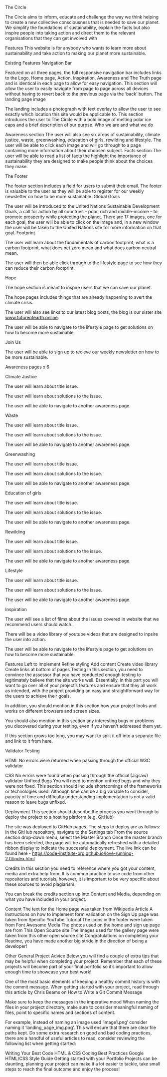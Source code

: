 The Circle

The Circle aims to inform, educate and challenge the way we think helping to create a new collective consciousness that is needed to save our planet. We simplify the foundations of sustainability, explain the facts but also inspire people into taking action and direct them to the relevant organisations that they can get involved with

Features
This website is for anybody who wants to learn more about sustainability and take action to making our planet more sustainable.

Existing Features
Navigation Bar

Featured on all three pages, the full responsive navigation bar includes links to the Logo, Home page, Action, Inspiration, Awareness and The Truth page and is identical in each page to allow for easy navigation.
This section will allow the user to easily navigate from page to page across all devices without having to revert back to the previous page via the ‘back’ button.
The landing page image

The landing includes a photograph with text overlay to allow the user to see exactly which location this site would be applicable to.
This section introduces the user to The Circle with a bold image of melting polar ice caps and a brief description of our purpse.
Who we are and what we do

Awareness section
The user will also see six areas of sustainability, climate justice, waste, greenwashing, education of girls, rewilding and lifestyle.
The user will be able to click each image and will go through to a page containing more information about their choosen subject.
Facts section The user will be able to read a list of facts the highlight the importance of sustainability they are designed to make people think about the choices they make.

The Footer

The footer section includes a field for users to submit their email.
The footer is valuable to the user as they will be able to register for our weekly newsletter on how to be more sustainable.
Global Goals

The user will be introduced to the United Nations Sustainable Development Goals, a call for action by all countries – poor, rich and middle-income – to promote prosperity while protecting the planet.
There are 17 images, one for each goal, the user will be able to click on the image and, in a new window the user will be taken to the United Nations site for more information on that goal.
Footprint

The user will learn about the fundamentals of carbon footprint, what is a carbon footprint, what does net zero mean and what does carbon neutral mean.

The user will then be able click through to the lifestyle page to see how they can reduce their carbon footprint.

Hope

The hope section is meant to inspire users that we can save our planet.

The hope pages includes things that are already happening to avert the climate crisis.

The user will also see links to our latest blog posts, the blog is our sister site www.futureofearth.online.

The user will be able to navigate to the lifestyle page to get solutions on how to become more sustainable.

Join Us

The user will be able to sign up to recieve our weekly newsletter on how to be more sustainable.

Awareness pages x 6

Climate Justice

The user will learn about title issue.

The user will learn about solutions to the issue.

The user will be able to navigate to another awareness page.

Waste

The user will learn about title issue.

The user will learn about solutions to the issue.

The user will be able to navigate to another awareness page.

Greenwashing

The user will learn about title issue.

The user will learn about solutions to the issue.

The user will be able to navigate to another awareness page.

Education of girls

The user will learn about title issue.

The user will learn about solutions to the issue.

The user will be able to navigate to another awareness page.

Rewilding

The user will learn about title issue.

The user will learn about solutions to the issue.

The user will be able to navigate to another awareness page.

Lifestyle

The user will learn about title issue.

The user will learn about solutions to the issue.

The user will be able to navigate to another awareness page.

Inspiration

The user will see a list of films about the issues covered in website that we recommend users should watch.

There will be a video library of youtube videos that are designed to inpsire the user into action.

The user will be able to navigate to the lifestyle page to get solutions on how to become more sustainable.

Features Left to Implement
Refine styling
Add content
Create video library
Create links at bottom of pages
Testing
In this section, you need to convince the assessor that you have conducted enough testing to legitimately believe that the site works well. Essentially, in this part you will want to go over all of your project’s features and ensure that they all work as intended, with the project providing an easy and straightforward way for the users to achieve their goals.

In addition, you should mention in this section how your project looks and works on different browsers and screen sizes.

You should also mention in this section any interesting bugs or problems you discovered during your testing, even if you haven't addressed them yet.

If this section grows too long, you may want to split it off into a separate file and link to it from here.

Validator Testing

HTML
No errors were returned when passing through the official W3C validator

CSS
No errors were found when passing through the official (Jigsaw) validator
Unfixed Bugs
You will need to mention unfixed bugs and why they were not fixed. This section should include shortcomings of the frameworks or technologies used. Although time can be a big variable to consider, paucity of time and difficulty understanding implementation is not a valid reason to leave bugs unfixed.

Deployment
This section should describe the process you went through to deploy the project to a hosting platform (e.g. GitHub)

The site was deployed to GitHub pages. The steps to deploy are as follows:
In the GitHub repository, navigate to the Settings tab
From the source section drop-down menu, select the Master Branch
Once the master branch has been selected, the page will be automatically refreshed with a detailed ribbon display to indicate the successful deployment.
The live link can be found here - https://code-institute-org.github.io/love-running-2.0/index.html

Credits
In this section you need to reference where you got your content, media and extra help from. It is common practice to use code from other repositories and tutorials, however, it is important to be very specific about these sources to avoid plagiarism.

You can break the credits section up into Content and Media, depending on what you have included in your project.

Content
The text for the Home page was taken from Wikipedia Article A
Instructions on how to implement form validation on the Sign Up page was taken from Specific YouTube Tutorial
The icons in the footer were taken from Font Awesome
Media
The photos used on the home and sign up page are from This Open Source site
The images used for the gallery page were taken from this other open source site
Congratulations on completing your Readme, you have made another big stride in the direction of being a developer!

Other General Project Advice
Below you will find a couple of extra tips that may be helpful when completing your project. Remember that each of these projects will become part of your final portfolio so it’s important to allow enough time to showcase your best work!

One of the most basic elements of keeping a healthy commit history is with the commit message. When getting started with your project, read through this article by Chris Beams on How to Write a Git Commit Message

Make sure to keep the messages in the imperative mood
When naming the files in your project directory, make sure to consider meaningful naming of files, point to specific names and sections of content.

For example, instead of naming an image used ‘image1.png’ consider naming it ‘landing_page_img.png’. This will ensure that there are clear file paths kept.
Do some extra research on good and bad coding practices, there are a handful of useful articles to read, consider reviewing the following list when getting started:

Writing Your Best Code
HTML & CSS Coding Best Practices
Google HTML/CSS Style Guide
Getting started with your Portfolio Projects can be daunting, planning your project can make it a lot easier to tackle, take small steps to reach the final outcome and enjoy the process!